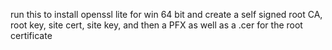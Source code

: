 run this to install openssl lite for win 64 bit and create a self signed root CA, root key, site cert, site key, and then a PFX as well as a .cer for the root certificate